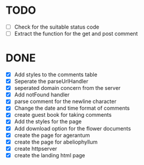 # TODO
- [ ] Check for the suitable status code 
- [ ] Extract the function for the get and post comment

# DONE

- [x] Add styles to the comments table 
- [x] Seperate the parseUrlHandler
- [x] seperated domain concern from the server
- [x] Add notFound handler
- [x] parse comment for the newline character
- [x] Change the date and time format of comments
- [x] create guest book for taking comments
- [x] Add the styles for the page
- [x] Add download option for the flower documents
- [x] create the page for agerantum
- [x] create the page for abeliophyllum
- [x] create httpserver 
- [x] create the landing html page
